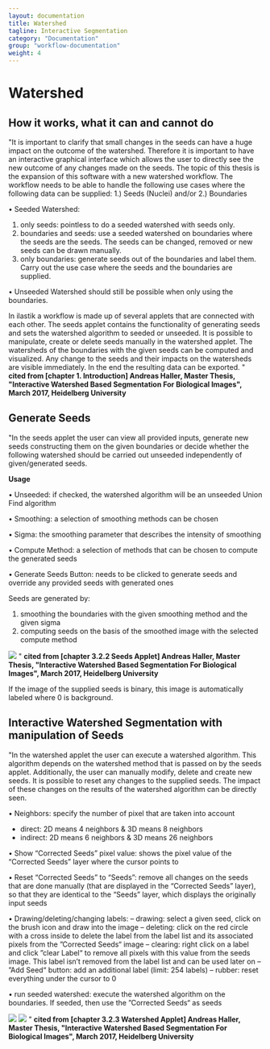 ```yaml
---
layout: documentation
title: Watershed
tagline: Interactive Segmentation
category: "Documentation"
group: "workflow-documentation"
weight: 4
---
```

# Watershed

## How it works, what it can and cannot do

"It is important to clarify that
small changes in the seeds can have a huge impact on the outcome of the watershed.
Therefore it is important to have an interactive graphical interface which allows the user
to directly see the new outcome of any changes made on the seeds. The topic of this
thesis is the expansion of this software with a new watershed workflow.
The workflow needs to be able to handle the following use cases where the following data
can be supplied:
1.) Seeds (Nuclei) and/or 2.) Boundaries

• Seeded Watershed:
1. only seeds: pointless to do a seeded watershed with seeds only.
2. boundaries and seeds: use a seeded watershed on boundaries where the seeds
are the seeds. The seeds can be changed, removed or new seeds can be drawn
manually.
3. only boundaries: generate seeds out of the boundaries and label them. Carry
out the use case where the seeds and the boundaries are supplied.

• Unseeded Watershed should still be possible when only using the boundaries.

In ilastik a workflow is made up of several applets that are connected with each other.
The seeds applet contains the functionality of generating seeds and sets the watershed
algorithm to seeded or unseeded. It is possible to manipulate, create or delete seeds
manually in the watershed applet. The watersheds of the boundaries with the given seeds
can be computed and visualized. Any change to the seeds and their impacts on the
watersheds are visible immediately. In the end the resulting data can be exported.
" **cited from [chapter 1. Introduction] Andreas Haller, Master Thesis, "Interactive Watershed Based Segmentation For Biological Images", March 2017, Heidelberg University**

      

## Generate Seeds 
"In the seeds applet the user can view all provided inputs, generate new seeds constructing
them on the given boundaries or decide whether the following watershed should be carried
out unseeded independently of given/generated seeds.

**Usage**

• Unseeded:
if checked, the watershed algorithm will be an unseeded Union Find algorithm

• Smoothing:
a selection of smoothing methods can be chosen

• Sigma:
the smoothing parameter that describes the intensity of smoothing

• Compute Method:
a selection of methods that can be chosen to compute the generated seeds

• Generate Seeds Button:
needs to be clicked to generate seeds and override any provided seeds with generated
ones

Seeds are generated by:
1. smoothing the boundaries with the given smoothing method and the given sigma
2. computing seeds on the basis of the smoothed image with the selected compute
method

<a href="fig/seedsApplet.png" data-toggle="lightbox"><img src="fig/seedsApplet.png" class="img-responsive" /></a>
" **cited from [chapter 3.2.2 Seeds Applet] Andreas Haller, Master Thesis, "Interactive Watershed Based Segmentation For Biological Images", March 2017, Heidelberg University**

If the image of the supplied seeds is binary, this image is automatically labeled where 0 is background.


## Interactive Watershed Segmentation with manipulation of Seeds 

"In the watershed applet the user can execute a watershed algorithm. This algorithm
depends on the watershed method that is passed on by the seeds applet. Additionally,
the user can manually modify, delete and create new seeds. It is possible to reset any
changes to the supplied seeds. The impact of these changes on the results of the watershed
algorithm can be directly seen.

• Neighbors:
specify the number of pixel that are taken into account
* direct: 2D means 4 neighbors &
	3D means 8 neighbors
* indirect: 2D means 6 neighbors &
	3D means 26 neighbors
	
• Show “Corrected Seeds” pixel value:
shows the pixel value of the “Corrected Seeds” layer where the cursor points to

• Reset “Corrected Seeds” to “Seeds”:
remove all changes on the seeds that are done manually (that are displayed in the
“Corrected Seeds” layer), so that they are identical to the “Seeds” layer, which
displays the originally input seeds

• Drawing/deleting/changing labels:
– drawing:
select a given seed, click on the brush icon and draw into the image
– deleting:
click on the red circle with a cross inside to delete the label from the label list
and its associated pixels from the ”Corrected Seeds“ image
– clearing:
right click on a label and click ”clear Label“ to remove all pixels with this value
from the seeds image. This label isn’t removed from the label list and can be
used later on
– ”Add Seed“ button:
add an additional label (limit: 254 labels)
– rubber:
reset everything under the cursor to 0

• run seeded watershed:
execute the watershed algorithm on the boundaries. If seeded, then use the ”Corrected Seeds“ as seeds

<a href="fig/watershedApplet.png" data-toggle="lightbox"><img src="fig/watershedApplet.png" class="img-responsive" /></a>
<a href="fig/watershedApplet_geklickt.png" data-toggle="lightbox"><img src="fig/watershedApplet_geklickt.png" class="img-responsive" /></a>
" **cited from [chapter 3.2.3 Watershed Applet] Andreas Haller, Master Thesis, "Interactive Watershed Based Segmentation For Biological Images", March 2017, Heidelberg University**

